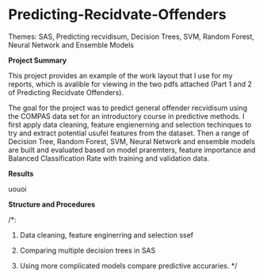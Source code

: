 # Predicting-Recidvate-Offenders

Themes: SAS, Predicting recvidisum, Decision Trees, SVM, Random Forest, Neural Network and Ensemble Models

**Project Summary**

This project provides an example of the work layout that I use for my reports, which is avalible for viewing in the two pdfs attached (Part 1 and 2 of Predicting Recidvate Offenders).

The goal for the project was to predict general offender recvidisum using the COMPAS data set for an introductory course in predictive methods. I first apply data cleaning, feature engienerning and selection techinques to try and extract potential usufel features from the dataset. Then a range of Decision Tree, Random Forest, SVM, Neural Network and ensemble models are built and evaluated based on model praremters, feature importance and Balanced Classification Rate with training and validation data. 

**Results**

uouoi

**Structure and Procedures**

/*:
  1. Data cleaning, feature enginerring and selection
    ssef
  2. Comparing multiple decision trees in SAS
     
  3. Using more complicated models compare predictive accuraries. 
 */


